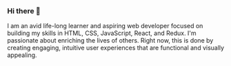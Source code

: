 ### Hi there 👋
I am an avid life-long learner and aspiring web developer focused on building my skills in HTML, CSS, JavaScript, React, and Redux. I'm passionate about enriching the lives of others. Right now, this is done by creating engaging, intuitive user experiences that are functional and visually appealing.
<!--
**Dtatum0826/Dtatum0826** is a ✨ _special_ ✨ repository because its `README.md` (this file) appears on your GitHub profile.

Here are some ideas to get you started:

- 🔭 I’m currently working on ...
I'm currently working on building responsive web applications that utilize modern web technologies and frameworks. I'm always looking for exciting new projects to contribute to and learn from.
- 🌱 I’m currently learning ...
I'm currently learning more about React and Redux, exploring their capabilities and learning best practices for building scalable web applications. I'm also interested in learning more about server-side technologies and back-end development.
- 👯 I’m looking to collaborate on ...
I'm looking to collaborate on projects that involve building sites for businesses looking to expand their reach by establishing an online presence. As a web developer, I enjoy being a part of helping businesses leverage the power of the internet to reach more customers and grow their brand.In particular, I'm interested in collaborating with businesses that currently have brick and mortar locations but are looking to expand into the e-commerce space. I believe that there are many opportunites for businesses to thrive in the online world, and I'm excited to work with others to help them achieve their goals.
- 🤔 I’m looking for help with ...
I'm looking for help with finding the best resources to learn and grow as a web developer. As someone who's always striving to improve, I'm constantly looking for new ways to expand my skill set and deepen my knowledge of web development technologies.
- 📫 How to reach me: ...
https://www.linkedin.com/in/dustin-tatum/

-->
